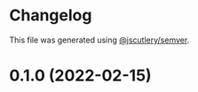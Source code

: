 # Changelog

This file was generated using [@jscutlery/semver](https://github.com/jscutlery/semver).

# 0.1.0 (2022-02-15)
